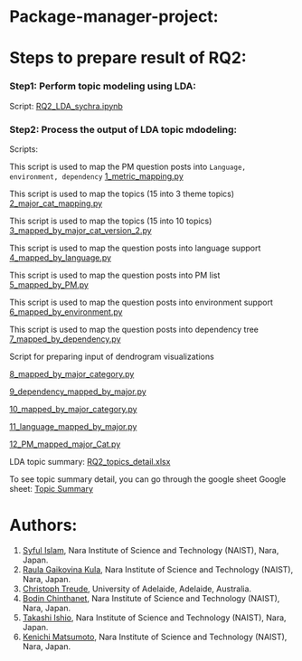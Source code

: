 # Package-manager-project:


# Steps to prepare result of RQ2:

### Step1: Perform topic modeling using LDA:
Script: [RQ2_LDA_sychra.ipynb](https://github.com/syful-is/Package-manager-project/blob/master/Scripts/RQ2_scripts/RQ2_LDA_sychra.ipynb)

### Step2: Process the output of LDA topic mdodeling:
 Scripts: 

This script is used to map the PM question posts into `Language, environment, dependency`
[1_metric_mapping.py](RQ2_scripts/1_metric_mapping.py)

This script is used to map the topics (15 into 3 theme topics)
[2_major_cat_mapping.py](RQ2_scripts/2_major_cat_mapping.py)

This script is used to map the topics (15 into 10 topics)
[3_mapped_by_major_cat_version_2.py](RQ2_scripts/3_mapped_by_major_cat_version_2.py)

This script is used to map the question posts into language support
[4_mapped_by_language.py](RQ2_scripts/4_mapped_by_language.py)

This script is used to map the question posts into PM list
[5_mapped_by_PM.py](RQ2_scripts/5_mapped_by_PM.py)

This script is used to map the question posts into environment support
[6_mapped_by_environment.py](RQ2_scripts/6_mapped_by_environment.py)

This script is used to map the question posts into dependency  tree
[7_mapped_by_dependency.py](RQ2_scripts/7_mapped_by_dependency.py)

Script for preparing input of dendrogram visualizations

[8_mapped_by_major_category.py](RQ2_scripts/8_mapped_by_major_category.py)

[9_dependency_mapped_by_major.py](RQ2_scripts/9_dependency_mapped_by_major.py)

[10_mapped_by_major_category.py](RQ2_scripts/10_mapped_by_major_category.py)

[11_language_mapped_by_major.py](RQ2_scripts/11_language_mapped_by_major.py)

[12_PM_mapped_major_Cat.py](RQ2_scripts/12_PM_mapped_major_Cat.py)


LDA topic summary:
[RQ2_topics_detail.xlsx](Replication_package\Results\RQ2\Results\RQ2_topics_detail.xlsx)

To see topic summary detail, you can go through the google sheet
Google sheet: [Topic Summary](https://docs.google.com/spreadsheets/d/12BC_5m2FWTlJJpat73monxQCODZk9o_t4s0ZDU900EQ/edit?usp=sharing)



# Authors:
  
  1. [Syful Islam](https://syful-is.github.io/), Nara Institute of Science and Technology (NAIST), Nara, Japan.
  2. [Raula Gaikovina Kula](https://raux.github.io/), Nara Institute of Science and Technology (NAIST), Nara, Japan.
  3. [Christoph Treude](http://ctreude.ca/), University of Adelaide, Adelaide, Australia.
  4. [Bodin Chinthanet](https://bchinthanet.com/), Nara Institute of Science and Technology (NAIST), Nara, Japan.
  5. [Takashi Ishio](https://takashi-ishio.github.io/), Nara Institute of Science and Technology (NAIST), Nara, Japan.
  6. [Kenichi Matsumoto](http://isw3.naist.jp/Contents/Research/cs-05-en.html), Nara Institute of Science and Technology (NAIST), Nara, Japan.


